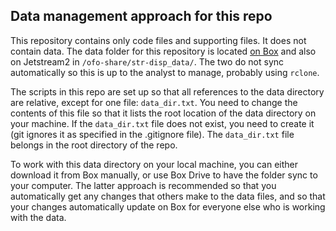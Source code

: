 ## Data management approach for this repo

This repository contains only code files and supporting files. It does not contain data. The data folder for this repository is located [on Box](https://ucdavis.box.com/s/6xo5zyqk7vfaps7foy89e6ea9bq3mqee) and also on Jetstream2 in `/ofo-share/str-disp_data/`. The two do not sync automatically so this is up to the analyst to manage, probably using `rclone`.

The scripts in this repo are set up so that all references to the data directory are relative, except for one file: `data_dir.txt`. You need to change the contents of this file so that it lists the root location of the data directory on your machine. If the `data_dir.txt` file does not exist, you need to create it (git ignores it as specified in the .gitignore file). The `data_dir.txt` file belongs in the root directory of the repo.

To work with this data directory on your local machine, you can either download it from Box manually, or use Box Drive to have the folder sync to your computer. The latter approach is recommended so that you automatically get any changes that others make to the data files, and so that your changes automatically update on Box for everyone else who is working with the data.
